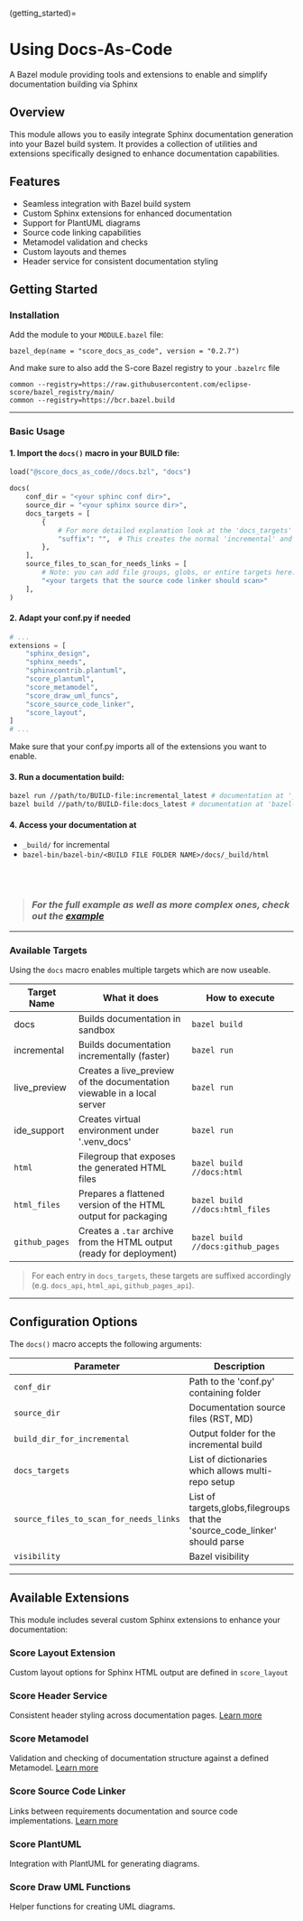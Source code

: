 (getting_started)=
# Using Docs-As-Code


A Bazel module providing tools and extensions to enable and simplify documentation building via Sphinx

## Overview

This module allows you to easily integrate Sphinx documentation generation into your Bazel build system. It provides a collection of utilities and extensions specifically designed to enhance documentation capabilities.

## Features

- Seamless integration with Bazel build system
- Custom Sphinx extensions for enhanced documentation
- Support for PlantUML diagrams
- Source code linking capabilities
- Metamodel validation and checks
- Custom layouts and themes
- Header service for consistent documentation styling

## Getting Started

### Installation

Add the module to your `MODULE.bazel` file:

```starlark
bazel_dep(name = "score_docs_as_code", version = "0.2.7")
```

And make sure to also add the S-core Bazel registry to your `.bazelrc` file

```starlark
common --registry=https://raw.githubusercontent.com/eclipse-score/bazel_registry/main/
common --registry=https://bcr.bazel.build
```

______________________________________________________________________

### Basic Usage

#### 1. Import the `docs()` macro in your BUILD file:

```python
load("@score_docs_as_code//docs.bzl", "docs")

docs(
    conf_dir = "<your sphinc conf dir>",
    source_dir = "<your sphinx source dir>",
    docs_targets = [
        {
            # For more detailed explanation look at the 'docs_targets' section
            "suffix": "",  # This creates the normal 'incremental' and 'docs' target
        },
    ],
    source_files_to_scan_for_needs_links = [
        # Note: you can add file groups, globs, or entire targets here.
        "<your targets that the source code linker should scan>"
    ],
)
```

#### 2. Adapt your conf.py if needed

```python
# ...
extensions = [
    "sphinx_design",
    "sphinx_needs",
    "sphinxcontrib.plantuml",
    "score_plantuml",
    "score_metamodel",
    "score_draw_uml_funcs",
    "score_source_code_linker",
    "score_layout",
]
# ...
```

Make sure that your conf.py imports all of the extensions you want to enable.


#### 3. Run a documentation build:

```bash
bazel run //path/to/BUILD-file:incremental_latest # documentation at '_build/'
bazel build //path/to/BUILD-file:docs_latest # documentation at 'bazel-bin/
```

#### 4. Access your documentation at

- `_build/` for incremental
- `bazel-bin/bazel-bin/<BUILD FILE FOLDER NAME>/docs/_build/html`

<br>
<br>

> ### *For the full example as well as more complex ones, check out the [example](../example/index.rst)*

--- 

### Available Targets

Using the `docs` macro enables multiple targets which are now useable.

| Target Name | What it does | How to execute |
|---------------|-----------------------------------------------------------|-----------------|
| docs | Builds documentation in sandbox | `bazel build` |
| incremental | Builds documentation incrementally (faster) | `bazel run` |
| live_preview | Creates a live_preview of the documentation viewable in a local server | `bazel run` |
| ide_support | Creates virtual environment under '.venv_docs' | `bazel run` |
| `html`             | Filegroup that exposes the generated HTML files                              | `bazel build //docs:html`         |
| `html_files`       | Prepares a flattened version of the HTML output for packaging                | `bazel build //docs:html_files`   |
| `github_pages`     | Creates a `.tar` archive from the HTML output (ready for deployment)         | `bazel build //docs:github_pages` |


> For each entry in `docs_targets`, these targets are suffixed accordingly (e.g. `docs_api`, `html_api`, `github_pages_api`).
______________________________________________________________________

## Configuration Options

The `docs()` macro accepts the following arguments:

| Parameter | Description | Required | Default |
|-----------|-------------|----------|---------|
| `conf_dir` | Path to the 'conf.py' containing folder | No | 'docs' |
| `source_dir` | Documentation source files (RST, MD) | No | 'docs' |
| `build_dir_for_incremental` | Output folder for the incremental build | No | '\_build' |
| `docs_targets` | List of dictionaries which allows multi-repo setup | Yes | - |
| `source_files_to_scan_for_needs_links` | List of targets,globs,filegroups that the 'source_code_linker' should parse | No | `[]` |
| `visibility` | Bazel visibility | No | `None` |

--- 


## Available Extensions
This module includes several custom Sphinx extensions to enhance your documentation:

### Score Layout Extension

Custom layout options for Sphinx HTML output are defined in `score_layout`
<README missing>

### Score Header Service

Consistent header styling across documentation pages.
[Learn more](extensions/header_service.md)

### Score Metamodel

Validation and checking of documentation structure against a defined Metamodel.
[Learn more](extensions/metamodel.md)

### Score Source Code Linker

Links between requirements documentation and source code implementations.
[Learn more](extensions/source_code_linker.md)

### Score PlantUML

Integration with PlantUML for generating diagrams.
<README missing>

### Score Draw UML Functions

Helper functions for creating UML diagrams.
<README missing>
